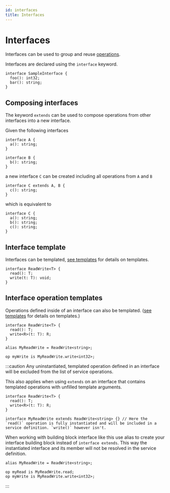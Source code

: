 ```yaml
---
id: interfaces
title: Interfaces
---
```


# Interfaces

Interfaces can be used to group and reuse [operations](./operations.md).

Interfaces are declared using the `interface` keyword.

```typespec
interface SampleInterface {
  foo(): int32;
  bar(): string;
}
```

## Composing interfaces

The keyword `extends` can be used to compose operations from other interfaces into a new interface.

Given the following interfaces

```typespec
interface A {
  a(): string;
}

interface B {
  b(): string;
}
```

a new interface `C` can be created including all operations from `A` and `B`

```typespec
interface C extends A, B {
  c(): string;
}
```

which is equivalent to

```typespec
interface C {
  a(): string;
  b(): string;
  c(): string;
}
```

## Interface template

Interfaces can be templated, [see templates](./templates.md) for details on templates.

```typespec
interface ReadWrite<T> {
  read(): T;
  write(t: T): void;
}
```

## Interface operation templates

Operations defined inside of an interface can also be templated. ([see templates](./templates.md) for details on templates.)

```typespec
interface ReadWrite<T> {
  read(): T;
  write<R>(t: T): R;
}

alias MyReadWrite = ReadWrite<string>;

op myWrite is MyReadWrite.write<int32>;
```

:::caution
Any uninstantiated, templated operation defined in an interface will be excluded from the list of service operations.

This also applies when using `extends` on an interface that contains templated operations with unfilled template arguments.

```typespec
interface ReadWrite<T> {
  read(): T;
  write<R>(t: T): R;
}

interface MyReadWrite extends ReadWrite<string> {} // Here the `read()` operation is fully instantiated and will be included in a service definition. `write()` however isn't.
```

When working with building block interface like this use alias to create your interface building block instead of `interface extends`. This way the instantiated interface and its member will not be resolved in the service definition.

```typespec
alias MyReadWrite = ReadWrite<string>;

op myRead is MyReadWrite.read;
op myWrite is MyReadWrite.write<int32>;
```

:::

